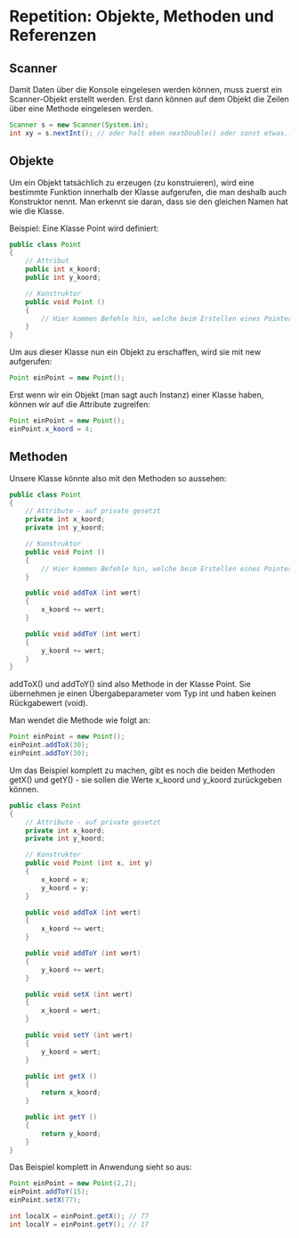 # Repetition: Objekte, Methoden und Referenzen

## Scanner
Damit Daten über die Konsole eingelesen werden können, muss zuerst ein Scanner-Objekt erstellt werden. Erst dann können auf dem Objekt die Zeilen über eine Methode eingelesen werden.

```java
Scanner s = new Scanner(System.in);
int xy = s.nextInt(); // oder halt eben nextDouble() oder sonst etwas....
```

## Objekte

Um ein Objekt tatsächlich zu erzeugen (zu konstruieren), wird eine bestimmte Funktion innerhalb der Klasse aufgerufen, die man deshalb auch Konstruktor nennt. Man erkennt sie daran, dass sie den gleichen Namen hat wie die Klasse.

Beispiel: Eine Klasse Point wird definiert:
```java
public class Point
{
    // Attribut 
    public int x_koord;
    public int y_koord;

    // Konstruktor
    public void Point ()
    {
        // Hier kommen Befehle hin, welche beim Erstellen eines Pointers ausgeführt werden sollen
    }
}
```
Um aus dieser Klasse nun ein Objekt zu erschaffen, wird sie mit new aufgerufen:
```java
Point einPoint = new Point();
```
Erst wenn wir ein Objekt (man sagt auch Instanz) einer Klasse haben, können wir auf die Attribute zugreifen:
```java
Point einPoint = new Point();
einPoint.x_koord = 4;
```

## Methoden

Unsere Klasse könnte also mit den Methoden so aussehen:
```java
public class Point
{
    // Attribute - auf private gesetzt 
    private int x_koord;
    private int y_koord;

    // Konstruktor
    public void Point ()
    {
        // Hier kommen Befehle hin, welche beim Erstellen eines Pointes ausgeführt werden sollen
    }

    public void addToX (int wert)
    {
        x_koord += wert;
    }

    public void addToY (int wert)
    {
        y_koord += wert;
    }
}
```
addToX() und addToY() sind also Methode in der Klasse Point. Sie übernehmen je einen Übergabeparameter vom Typ int und haben keinen Rückgabewert (void).

Man wendet die Methode wie folgt an:
```java
Point einPoint = new Point();
einPoint.addToX(30);
einPoint.addToY(30);
```
Um das Beispiel komplett zu machen, gibt es noch die beiden Methoden getX() und getY() - sie sollen die Werte x_koord und y_koord zurückgeben können.
```java
public class Point
{
    // Attribute - auf private gesetzt 
    private int x_koord;
    private int y_koord;

    // Konstruktor
    public void Point (int x, int y)
    {
        x_koord = x;
        y_koord = y;
    }

    public void addToX (int wert)
    {
        x_koord += wert;
    }

    public void addToY (int wert)
    {
        y_koord += wert;
    }

    public void setX (int wert)
    {
        x_koord = wert;
    }

    public void setY (int wert)
    {
        y_koord = wert;
    }

    public int getX ()
    {
        return x_koord;
    }

    public int getY ()
    {
        return y_koord;
    }
}
```
Das Beispiel komplett in Anwendung sieht so aus:
```java
Point einPoint = new Point(2,2);
einPoint.addToY(15);
einPoint.setX(77);

int localX = einPoint.getX(); // 77
int localY = einPoint.getY(); // 17
```
